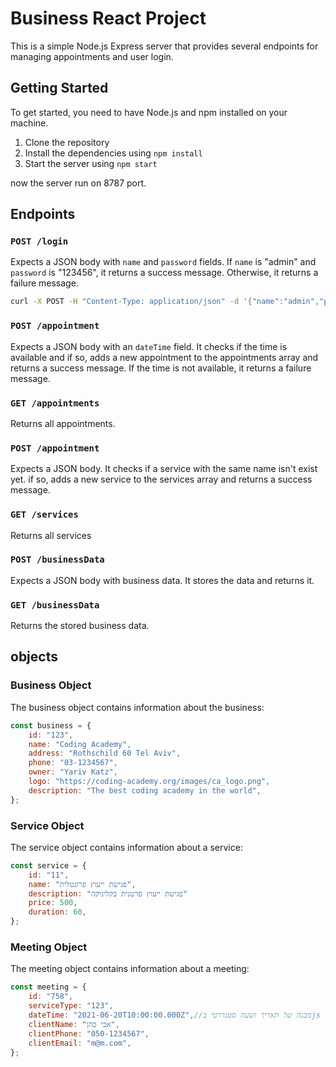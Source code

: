 # Business React Project

This is a simple Node.js Express server that provides several endpoints for managing appointments and user login.

## Getting Started

To get started, you need to have Node.js and npm installed on your machine.

1. Clone the repository
2. Install the dependencies using `npm install`
3. Start the server using `npm start`

now the server run on 8787 port.

## Endpoints

### `POST /login`

Expects a JSON body with `name` and `password` fields. If `name` is "admin" and `password` is "123456", it returns a success message. Otherwise, it returns a failure message.


```bash
curl -X POST -H "Content-Type: application/json" -d '{"name":"admin","password":"123456"}' http://localhost:8787/login
```

### `POST /appointment`

Expects a JSON body with an `dateTime` field. It checks if the time is available and if so, adds a new appointment to the appointments array and returns a success message. If the time is not available, it returns a failure message.

### `GET /appointments`

Returns all appointments.

### `POST /appointment`

Expects a JSON body. It checks if a service with the same name isn't exist yet. if so, adds a new service to the services array and returns a success message. 

### `GET /services`

Returns all services

### `POST /businessData`

Expects a JSON body with business data. It stores the data and returns it.

### `GET /businessData`

Returns the stored business data.

## objects

### Business Object

The business object contains information about the business:

```javascript
const business = {
    id: "123",
    name: "Coding Academy",
    address: "Rothschild 60 Tel Aviv",
    phone: "03-1234567",
    owner: "Yariv Katz",
    logo: "https://coding-academy.org/images/ca_logo.png",
    description: "The best coding academy in the world",
};
```
### Service Object

The service object contains information about a service:

```javascript
const service = {
    id: "11",
    name: "פגישת ייעוץ פרונטלית",
    description: "פגישת ייעוץ פרטנית בקליניקה"
    price: 500,
    duration: 60,
};
```

### Meeting Object

The meeting object contains information about a meeting:

```javascript
const meeting = {
    id: "758",
    serviceType: "123",
    dateTime: "2021-06-20T10:00:00.000Z",//מבנה של תאריך ושעה סטנדרטי בjs
    clientName: "אבי כהן",
    clientPhone: "050-1234567",
    clientEmail: "m@m.com",
};
```